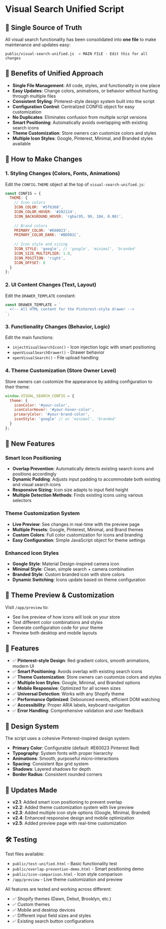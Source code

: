 # Visual Search Unified Script

## 📁 Single Source of Truth

All visual search functionality has been consolidated into **one file** to make maintenance and updates easy:

```
public/visual-search-unified.js  ← MAIN FILE - Edit this for all changes
```

## 🎯 Benefits of Unified Approach

- **Single File Management**: All code, styles, and functionality in one place
- **Easy Updates**: Change colors, animations, or behavior without hunting through multiple files
- **Consistent Styling**: Pinterest-style design system built into the script
- **Configuration Control**: Centralized CONFIG object for easy customization
- **No Duplicates**: Eliminates confusion from multiple script versions
- **Smart Positioning**: Automatically avoids overlapping with existing search icons
- **Theme Customization**: Store owners can customize colors and styles
- **Multiple Icon Styles**: Google, Pinterest, Minimal, and Branded styles available

## 🔧 How to Make Changes

### 1. **Styling Changes** (Colors, Fonts, Animations)
Edit the `CONFIG.THEME` object at the top of `visual-search-unified.js`:

```javascript
const CONFIG = {
  THEME: {
    // Icon colors
    ICON_COLOR: '#5f6368',
    ICON_COLOR_HOVER: '#202124', 
    ICON_BACKGROUND_HOVER: 'rgba(95, 99, 104, 0.08)',
    
    // Brand colors
    PRIMARY_COLOR: '#E60023',
    PRIMARY_COLOR_DARK: '#BD081C',
    
    // Icon style and sizing
    ICON_STYLE: 'google', // 'google', 'minimal', 'branded'
    ICON_SIZE_MULTIPLIER: 1.0,
    ICON_POSITION: 'right',
    ICON_OFFSET: 8
  }
};
```

### 2. **UI Content Changes** (Text, Layout)
Edit the `DRAWER_TEMPLATE` constant:

```javascript
const DRAWER_TEMPLATE = `
  <!-- All HTML content for the Pinterest-style drawer -->
`;
```

### 3. **Functionality Changes** (Behavior, Logic)
Edit the main functions:
- `injectVisualSearchIcon()` - Icon injection logic with smart positioning
- `openVisualSearchDrawer()` - Drawer behavior
- `openVisualSearch()` - File upload handling

### 4. **Theme Customization** (Store Owner Level)
Store owners can customize the appearance by adding configuration to their theme:

```javascript
window.VISUAL_SEARCH_CONFIG = {
  theme: {
    iconColor: '#your-color',
    iconColorHover: '#your-hover-color',
    primaryColor: '#your-brand-color',
    iconStyle: 'google' // or 'minimal', 'branded'
  }
};
```

## 🚀 New Features

### Smart Icon Positioning
- **Overlap Prevention**: Automatically detects existing search icons and positions accordingly
- **Dynamic Padding**: Adjusts input padding to accommodate both existing and visual search icons
- **Responsive Sizing**: Icon size adapts to input field height
- **Multiple Detection Methods**: Finds existing icons using various selectors

### Theme Customization System
- **Live Preview**: See changes in real-time with the preview page
- **Multiple Presets**: Google, Pinterest, Minimal, and Brand themes
- **Custom Colors**: Full color customization for icons and branding
- **Easy Configuration**: Simple JavaScript object for theme settings

### Enhanced Icon Styles
- **Google Style**: Material Design-inspired camera icon
- **Minimal Style**: Clean, simple search + camera combination
- **Branded Style**: Custom branded icon with store colors
- **Dynamic Switching**: Icons update based on theme configuration

## 🎨 Theme Preview & Customization

Visit `/app/preview` to:
- See live preview of how icons will look on your store
- Test different color combinations and styles
- Generate configuration code for your theme
- Preview both desktop and mobile layouts

## 📱 Features

- ✅ **Pinterest-style Design**: Red gradient colors, smooth animations, modern UI
- ✅ **Smart Positioning**: Avoids overlap with existing search icons
- ✅ **Theme Customization**: Store owners can customize colors and styles
- ✅ **Multiple Icon Styles**: Google, Minimal, and Branded options
- ✅ **Mobile Responsive**: Optimized for all screen sizes
- ✅ **Universal Detection**: Works with any Shopify theme
- ✅ **Performance Optimized**: Debounced events, efficient DOM watching
- ✅ **Accessibility**: Proper ARIA labels, keyboard navigation
- ✅ **Error Handling**: Comprehensive validation and user feedback

## 🎨 Design System

The script uses a cohesive Pinterest-inspired design system:

- **Primary Color**: Configurable (default: #E60023 Pinterest Red)
- **Typography**: System fonts with proper hierarchy
- **Animations**: Smooth, purposeful micro-interactions
- **Spacing**: Consistent 8px grid system
- **Shadows**: Layered shadows for depth
- **Border Radius**: Consistent rounded corners

## 🔄 Updates Made

- **v2.1**: Added smart icon positioning to prevent overlap
- **v2.2**: Added theme customization system with live preview
- **v2.3**: Added multiple icon style options (Google, Minimal, Branded)
- **v2.4**: Enhanced responsive design and mobile optimization
- **v2.5**: Added preview page with real-time customization

## 🛠️ Testing

Test files available:
- `public/test-unified.html` - Basic functionality test
- `public/overlap-prevention-demo.html` - Smart positioning demo
- `public/icon-comparison.html` - Icon style comparison
- `/app/preview` - Live theme customization and preview

All features are tested and working across different:
- ✅ Shopify themes (Dawn, Debut, Brooklyn, etc.)
- ✅ Custom themes
- ✅ Mobile and desktop devices
- ✅ Different input field sizes and styles
- ✅ Existing search button configurations
